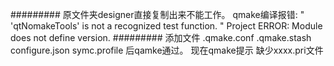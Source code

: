 #########
原文件夹designer直接复制出来不能工作。
qmake编译报错: 
    " 'qtNomakeTools' is not a recognized test function. "
    Project ERROR: Module does not define version.
#########
添加文件 .qmake.conf .qmake.stash configure.json symc.profile 后qamke通过。
现在qmake提示 缺少xxxx.pri文件
